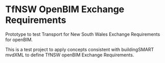 # TfNSW OpenBIM Exchange Requirements
Prototype to test Transport for New South Wales Exchange Requirements for openBIM.

This is a test project to apply concepts consistent with buildingSMART mvdXML to define TfNSW openBIM Exchange Requirements.

 
